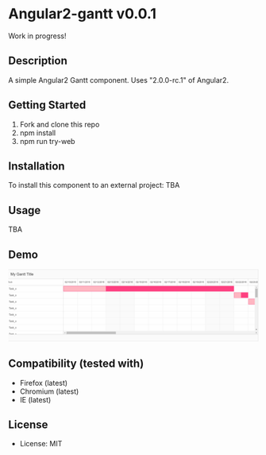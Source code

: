 # Angular2-gantt v0.0.1

Work in progress!

## Description
A simple Angular2 Gantt component. Uses "2.0.0-rc.1" of Angular2.

## Getting Started
1. Fork and clone this repo
2. npm install
3. npm run try-web

## Installation

To install this component to an external project:
TBA

## Usage
TBA

## Demo
![Demo](Demo.gif)

## Compatibility (tested with)
* Firefox (latest)
* Chromium (latest)
* IE (latest)

## License
* License: MIT

